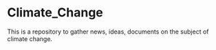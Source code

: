 # Climate_Change
This is a repository to gather news, ideas, documents on the subject of climate change.

